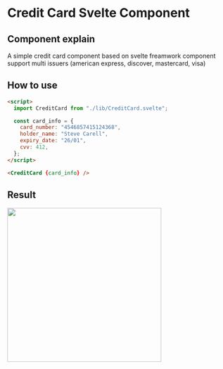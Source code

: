 # Credit Card Svelte Component

## Component explain
A simple credit card component based on svelte freamwork
component support multi issuers (american express, discover, mastercard, visa)

## How to use
```html
<script>
  import CreditCard from "./lib/CreditCard.svelte";

  const card_info = {
    card_number: "4546857415124368",
    holder_name: "Steve Carell",
    expiry_date: "26/01",
    cvv: 412,
  };
</script>

<CreditCard {card_info} />
```

## Result
<img src="https://user-images.githubusercontent.com/25385540/192116257-7672979b-bbd4-4b02-83ec-3b69fc434ab5.gif" width="350" />


